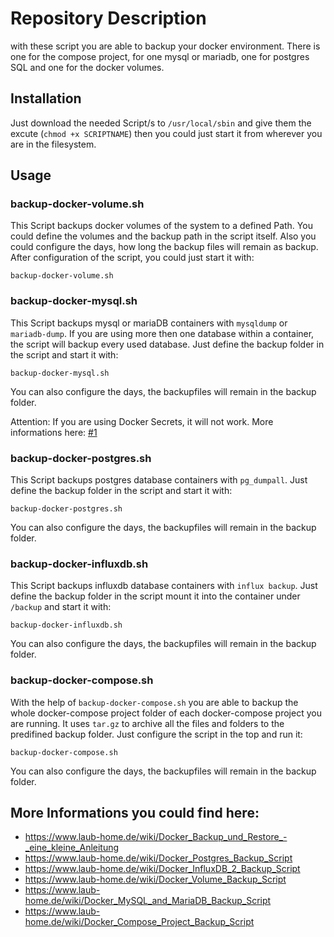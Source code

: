 # Repository Description
with these script you are able to backup your docker environment. There is one for the compose project, for one mysql or mariadb, one for postgres SQL and one for the docker volumes.

## Installation

Just download the needed Script/s to `/usr/local/sbin` and give them the excute (`chmod +x SCRIPTNAME`) then you could just start it from wherever you are in the filesystem.

## Usage

### backup-docker-volume.sh

This Script backups docker volumes of the system to a defined Path. You could define the volumes and the backup path in the script itself. Also you could configure the days, how long the backup files will remain as backup. After configuration of the script, you could just start it with:

`backup-docker-volume.sh`

### backup-docker-mysql.sh

This Script backups mysql or mariaDB containers with `mysqldump` or `mariadb-dump`. If you are using more then one database within a container, the script will backup every used database. Just define the backup folder in the script and start it with:

`backup-docker-mysql.sh`

You can also configure the days, the backupfiles will remain in the backup folder.

Attention: If you are using Docker Secrets, it will not work. More informations here: [#1](https://github.com/alaub81/backup_docker_scripts/issues/1)

### backup-docker-postgres.sh

This Script backups postgres database containers with `pg_dumpall`. Just define the backup folder in the script and start it with:

`backup-docker-postgres.sh`

You can also configure the days, the backupfiles will remain in the backup folder.

### backup-docker-influxdb.sh

This Script backups influxdb database containers with `influx backup`. Just define the backup folder in the script mount it into the container under `/backup` and start it with:

`backup-docker-influxdb.sh`

You can also configure the days, the backupfiles will remain in the backup folder.

### backup-docker-compose.sh

With the help of `backup-docker-compose.sh` you are able to backup the whole docker-compose project folder of each docker-compose project you are running. It uses `tar.gz` to archive all the files and folders to the predifined backup folder. Just configure the script in the top and run it:

`backup-docker-compose.sh`

You can also configure the days, the backupfiles will remain in the backup folder.

## More Informations you could find here:

* https://www.laub-home.de/wiki/Docker_Backup_und_Restore_-_eine_kleine_Anleitung
* https://www.laub-home.de/wiki/Docker_Postgres_Backup_Script
* https://www.laub-home.de/wiki/Docker_InfluxDB_2_Backup_Script
* https://www.laub-home.de/wiki/Docker_Volume_Backup_Script
* https://www.laub-home.de/wiki/Docker_MySQL_and_MariaDB_Backup_Script
* https://www.laub-home.de/wiki/Docker_Compose_Project_Backup_Script
